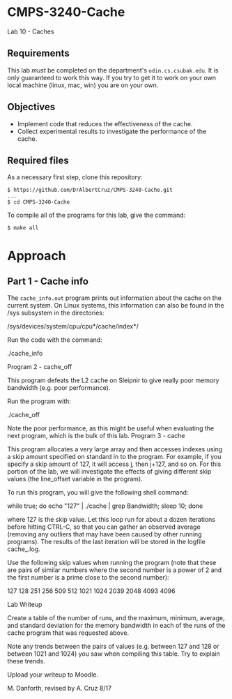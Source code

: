 # CMPS-3240-Cache

Lab 10 - Caches

## Requirements

This lab *must* be completed on the department's `odin.cs.csubak.edu`. It is only guaranteed to work this way. If you try to get it to work on your own local machine (linux, mac, win) you are on your own.

## Objectives

* Implement code that reduces the effectiveness of the cache.
* Collect experimental results to investigate the performance of the cache.

## Required files

As a necessary first step, clone this repository:

```shell
$ https://github.com/DrAlbertCruz/CMPS-3240-Cache.git
...
$ cd CMPS-3240-Cache
```
To compile all of the programs for this lab, give the command:

```shell
$ make all
```

# Approach

## Part 1 - Cache info

The `cache_info.out` program prints out information about the cache on the current system. On Linux systems, this information can also be found in the /sys subsystem in the directories:

/sys/devices/system/cpu/cpu*/cache/index*/

Run the code with the command:

./cache_info

Program 2 - cache_off

This program defeats the L2 cache on Sleipnir to give really poor memory bandwidth (e.g. poor performance).

Run the program with:

./cache_off

Note the poor performance, as this might be useful when evaluating the next program, which is the bulk of this lab.
Program 3 - cache

This program allocates a very large array and then accesses indexes using a skip amount specified on standard in to the program. For example, if you specify a skip amount of 127, it will access j, then j+127, and so on. For this portion of the lab, we will investigate the effects of giving different skip values (the line_offset variable in the program).

To run this program, you will give the following shell command:

while true; do echo "127" | ./cache | grep Bandwidth; sleep 10; done

where 127 is the skip value. Let this loop run for about a dozen iterations before hitting CTRL-C, so that you can gather an observed average (removing any outliers that may have been caused by other running programs). The results of the last iteration will be stored in the logfile cache_<skipValue>.log.

Use the following skip values when running the program (note that these are pairs of similar numbers where the second number is a power of 2 and the first number is a prime close to the second number):

127 128 251 256 509 512 1021 1024 2039 2048 4093 4096

Lab Writeup

Create a table of the number of runs, and the maximum, minimum, average, and standard deviation for the memory bandwidth in each of the runs of the cache program that was requested above.

Note any trends between the pairs of values (e.g. between 127 and 128 or between 1021 and 1024) you saw when compiling this table. Try to explain these trends.

Upload your writeup to Moodle.

M. Danforth, revised by A. Cruz 8/17

